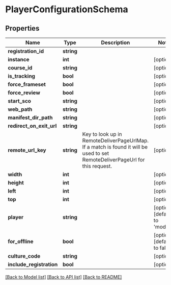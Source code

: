 # PlayerConfigurationSchema

## Properties
Name | Type | Description | Notes
------------ | ------------- | ------------- | -------------
**registration_id** | **string** |  | 
**instance** | **int** |  | [optional] 
**course_id** | **string** |  | [optional] 
**is_tracking** | **bool** |  | [optional] 
**force_frameset** | **bool** |  | [optional] 
**force_review** | **bool** |  | [optional] 
**start_sco** | **string** |  | [optional] 
**web_path** | **string** |  | [optional] 
**manifest_dir_path** | **string** |  | [optional] 
**redirect_on_exit_url** | **string** |  | [optional] 
**remote_url_key** | **string** | Key to look up in RemoteDeliverPageUrlMap. If a match is found it will be used to set RemoteDeliverPageUrl for this request. | [optional] 
**width** | **int** |  | [optional] 
**height** | **int** |  | [optional] 
**left** | **int** |  | [optional] 
**top** | **int** |  | [optional] 
**player** | **string** |  | [optional] [default to 'modern']
**for_offline** | **bool** |  | [optional] [default to false]
**culture_code** | **string** |  | [optional] 
**include_registration** | **bool** |  | [optional] 

[[Back to Model list]](../README.md#documentation-for-models) [[Back to API list]](../README.md#documentation-for-api-endpoints) [[Back to README]](../README.md)


